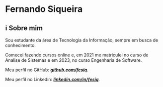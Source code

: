 # Fernando Siqueira

## ℹ Sobre mim

Sou estudante da área de Tecnologia da Informação, sempre em busca de conhecimento.

Comecei fazendo cursos online e, em 2021 me matriculei no curso de Analise de Sistemas e em 2023, no curso Engenharia de Software.

Meu perfil no GitHub: ***[github.com/fesiq](https://github.com/fesiq?tab=repositories)***.

Meu perfil no Linkedin: ***[linkedin.com/in/fesiq](https://www.linkedin.com/in/fesiq/)***.
